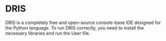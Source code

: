 # DRIS
DRIS is a completely free and open-source console-base IDE designed for the Python language. To run DRIS correctly, you need to install the necessary libraries and run the User file.
